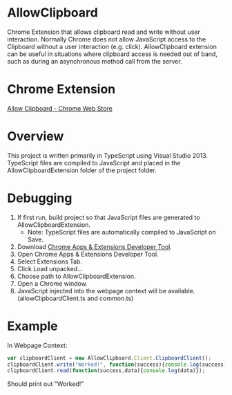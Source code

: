 # AllowClipboard
Chrome Extension that allows clipboard read and write without user interaction. Normally Chrome does not allow JavaScript access to the Clipboard without a user interaction (e.g. click). AllowClipboard extension can be useful in situations where clipboard access is needed out of band, such as during an asynchronous method call from the server.

# Chrome Extension
<a href="https://chrome.google.com/webstore/detail/allow-clipboard/bgafccceonganlcmcojjacanoadnhmac?hl=en-US&gl=US">Allow Clipboard - Chrome Web Store</a>


# Overview
This project is written primarily in TypeScript using Visual Studio 2013. TypeScript files are compiled to JavaScript and placed in the AllowClipboardExtension folder of the project folder.

# Debugging
<ol>
<li>If first run, build project so that JavaScript files are generated to AllowClipboardExtension.
  <ul>
    <li>Note: TypeScript files are automatically compiled to JavaScript on Save.</li>
  </ul>
</li>
<li>Download <a href="https://chrome.google.com/webstore/detail/chrome-apps-extensions-de/ohmmkhmmmpcnpikjeljgnaoabkaalbgc?hl=en">Chrome Apps & Extensions Developer Tool</a>.</li>
<li>Open Chrome Apps & Extensions Developer Tool.</li>
<li>Select Extensions Tab.</li>
<li>Click Load unpacked...</li>
<li>Choose path to AllowClipboardExtension.</li>
<li>Open a Chrome window.</li>
<li>JavaScript injected into the webpage context will be available. (allowClipboardClient.ts and common.ts)</li>
</ol>

# Example
In Webpage Context:</br>
```javascript
var clipboardClient = new AllowClipboard.Client.ClipboardClient();
clipboardClient.write("Worked!", function(success){console.log(success)});
clipboardClient.read(function(success,data){console.log(data)});
```
Should print out "Worked!"
